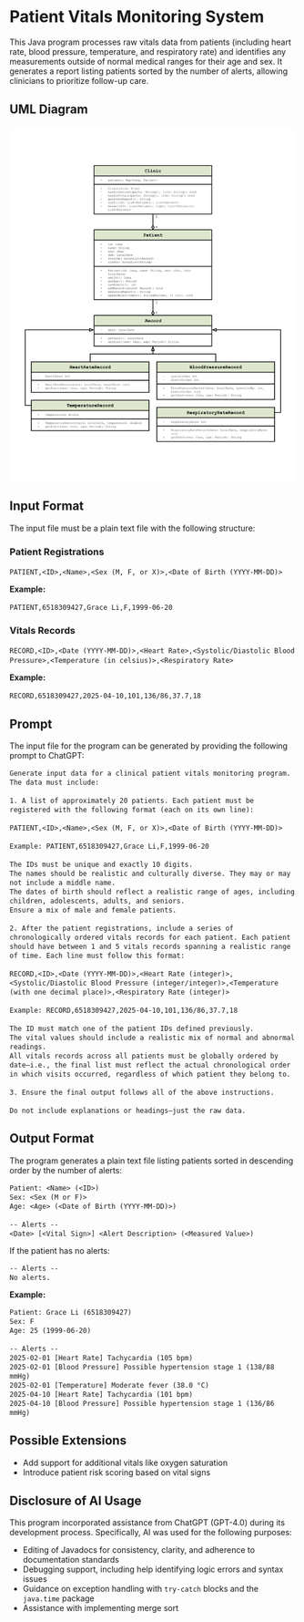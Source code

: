 # Patient Vitals Monitoring System

This Java program processes raw vitals data from patients (including heart rate, blood pressure, temperature, and respiratory rate) and identifies any measurements outside of normal medical ranges for their age and sex. It generates a report listing patients sorted by the number of alerts, allowing clinicians to prioritize follow-up care.

## UML Diagram

![UML Diagram](uml.png)

## Input Format

The input file must be a plain text file with the following structure:

### Patient Registrations

`PATIENT,<ID>,<Name>,<Sex (M, F, or X)>,<Date of Birth (YYYY-MM-DD)>`

**Example:**

`PATIENT,6518309427,Grace Li,F,1999-06-20`

### Vitals Records

`RECORD,<ID>,<Date (YYYY-MM-DD)>,<Heart Rate>,<Systolic/Diastolic Blood Pressure>,<Temperature (in celsius)>,<Respiratory Rate>`

**Example:**

`RECORD,6518309427,2025-04-10,101,136/86,37.7,18`

## Prompt

The input file for the program can be generated by providing the following prompt to ChatGPT:

```
Generate input data for a clinical patient vitals monitoring program. The data must include:

1. A list of approximately 20 patients. Each patient must be registered with the following format (each on its own line):

PATIENT,<ID>,<Name>,<Sex (M, F, or X)>,<Date of Birth (YYYY-MM-DD)>

Example: PATIENT,6518309427,Grace Li,F,1999-06-20

The IDs must be unique and exactly 10 digits.
The names should be realistic and culturally diverse. They may or may not include a middle name.
The dates of birth should reflect a realistic range of ages, including children, adolescents, adults, and seniors.
Ensure a mix of male and female patients.

2. After the patient registrations, include a series of chronologically ordered vitals records for each patient. Each patient should have between 1 and 5 vitals records spanning a realistic range of time. Each line must follow this format:

RECORD,<ID>,<Date (YYYY-MM-DD)>,<Heart Rate (integer)>,<Systolic/Diastolic Blood Pressure (integer/integer)>,<Temperature (with one decimal place)>,<Respiratory Rate (integer)>

Example: RECORD,6518309427,2025-04-10,101,136/86,37.7,18

The ID must match one of the patient IDs defined previously.
The vital values should include a realistic mix of normal and abnormal readings.
All vitals records across all patients must be globally ordered by date—i.e., the final list must reflect the actual chronological order in which visits occurred, regardless of which patient they belong to.

3. Ensure the final output follows all of the above instructions.

Do not include explanations or headings—just the raw data.
```

## Output Format

The program generates a plain text file listing patients sorted in descending order by the number of alerts:

```
Patient: <Name> (<ID>)
Sex: <Sex (M or F)>
Age: <Age> (<Date of Birth (YYYY-MM-DD)>)

-- Alerts --
<Date> [<Vital Sign>] <Alert Description> (<Measured Value>)
```

If the patient has no alerts:

```
-- Alerts --
No alerts.
```

**Example:**

```
Patient: Grace Li (6518309427)
Sex: F
Age: 25 (1999-06-20)

-- Alerts --
2025-02-01 [Heart Rate] Tachycardia (105 bpm)
2025-02-01 [Blood Pressure] Possible hypertension stage 1 (138/88 mmHg)
2025-02-01 [Temperature] Moderate fever (38.0 °C)
2025-04-10 [Heart Rate] Tachycardia (101 bpm)
2025-04-10 [Blood Pressure] Possible hypertension stage 1 (136/86 mmHg)
```

## Possible Extensions
- Add support for additional vitals like oxygen saturation
- Introduce patient risk scoring based on vital signs

## Disclosure of AI Usage
This program incorporated assistance from ChatGPT (GPT-4.0) during its development process. Specifically, AI was used for the following purposes:
- Editing of Javadocs for consistency, clarity, and adherence to documentation standards
- Debugging support, including help identifying logic errors and syntax issues
- Guidance on exception handling with `try-catch` blocks and the `java.time` package
- Assistance with implementing merge sort
